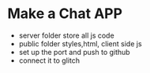 Make a Chat APP
===============

- server folder store all js code
- public folder styles,html, client side js
- set up the port and push to github
- connect it to glitch